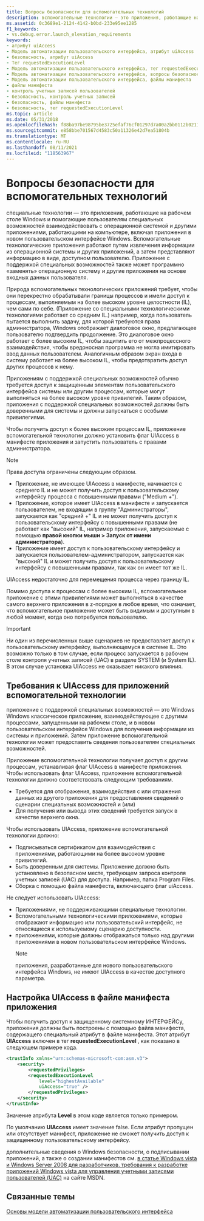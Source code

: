 ```yaml
---
title: Вопросы безопасности для вспомогательных технологий
description: вспомогательные технологии — это приложения, работающие на рабочем столе Windows и помогающие пользователям с поддержкой специальных возможностей взаимодействовать с операционной системой и другими приложениями, работающими на компьютере, включая приложения в новом пользовательском интерфейсе Windows.
ms.assetid: 0c3689e1-2124-4142-b0bd-233e95ee1285
f1_keywords:
- vs.debug.error.launch_elevation_requirements
keywords:
- атрибут uiAccess
- Модель автоматизации пользовательского интерфейса, атрибут uiAccess
- безопасность, атрибут uiAccess
- Тег requestedExecutionLevel
- Модель автоматизации пользовательского интерфейса, тег requestedExecutionLevel
- Модель автоматизации пользовательского интерфейса, вопросы безопасности
- Модель автоматизации пользовательского интерфейса, файлы манифеста
- файлы манифеста
- контроль учетных записей пользователей
- безопасность, контроль учетных записей
- безопасность, файлы манифеста
- безопасность, тег requestedExecutionLevel
ms.topic: article
ms.date: 05/31/2018
ms.openlocfilehash: f88ba97be98795be3725efaf76cf01297d7a00a2bb0112b0211581b3e0e4035f
ms.sourcegitcommit: e858bbe701567d4583c50a11326e42d7ea51804b
ms.translationtype: MT
ms.contentlocale: ru-RU
ms.lasthandoff: 08/11/2021
ms.locfileid: "118563967"
---
```

# <a name="security-considerations-for-assistive-technologies"></a>Вопросы безопасности для вспомогательных технологий

специальные технологии — это приложения, работающие на рабочем столе Windows и помогающие пользователям специальных возможностей взаимодействовать с операционной системой и другими приложениями, работающими на компьютере, включая приложения в новом пользовательском интерфейсе Windows. Вспомогательные технологические приложения работают путем извлечения информации из операционной системы и других приложений, а затем представляют информацию в виде, доступном пользователю. Приложение с поддержкой специальных возможностей также может программно «заменять» операционную систему и другие приложения на основе входных данных пользователя.

Природа вспомогательных технологических приложений требует, чтобы они перекрестно обрабатывали границы процессов и имели доступ к процессам, выполняемым на более высоком уровне целостности (IL), чем сами по себе. (Приложение со специальными технологическими технологиями работает со средним IL.) например, когда пользователь пытается выполнить задачу, для которой требуются права администратора, Windows отображает диалоговое окно, предлагающее пользователю подтвердить продолжение. Это диалоговое окно работает с более высоким IL, чтобы защитить его от межпроцессного взаимодействия, чтобы вредоносная программа не могла имитировать ввод данных пользователем. Аналогичным образом экран входа в систему работает на более высоком IL, чтобы предотвратить доступ других процессов к нему.

Приложениям с поддержкой специальных возможностей обычно требуется доступ к защищенным элементам пользовательского интерфейса системы или другим процессам, которые могут выполняться на более высоком уровне привилегий. Таким образом, приложения с поддержкой специальных возможностей должны быть доверенными для системы и должны запускаться с особыми привилегиями.

Чтобы получить доступ к более высоким процессам IL, приложение вспомогательной технологии должно установить флаг UIAccess в манифесте приложения и запустить пользователь с правами администратора.

> [!NOTE]
> Права доступа ограничены следующим образом.
>
> - Приложение, не имеющее UIAccess в манифесте, начинается с среднего IL и не может получить доступ к пользовательскому интерфейсу процесса с повышенными правами ("Medium +").
> - Приложение, которое имеет UIAccess в манифесте и запускается пользователем, не входящим в группу "Администраторы", запускается как "средний +" IL и не может получить доступ к пользовательскому интерфейсу с повышенными правами (не работает как "высокий" IL, например приложения, запускаемые с помощью **правой кнопки мыши > Запуск от имени администратора**).
> - Приложение имеет доступ к пользовательскому интерфейсу и запускается пользователем-администратором, запускается как "высокий" IL и может получить доступ к пользовательскому интерфейсу с повышенными правами, так как он имеет тот же IL.
>
> UIAccess недостаточно для перемещения процесса через границу IL.

Помимо доступа к процессам с более высоким IL, вспомогательное приложение с этими привилегиями может выполняться в качестве самого верхнего приложения в z-порядке в любое время, что означает, что вспомогательное приложение может быть видимым и доступным в любой момент, когда оно потребуется пользователю.

> [!Important]
> Ни один из перечисленных выше сценариев не предоставляет доступ к пользовательскому интерфейсу, выполняющемуся в системе IL. Это возможно только в том случае, если процесс запускается в рабочем столе контроля учетных записей (UAC) в разделе SYSTEM (и System IL). В этом случае установка UIAccess не оказывает никакого влияния.

## <a name="uiaccess-requirements-for-assistive-technology-applications"></a>Требования к UIAccess для приложений вспомогательной технологии

приложение с поддержкой специальных возможностей — это Windows Windows классическое приложение, взаимодействующее с другими процессами, запущенными на рабочем столе, и в новом пользовательском интерфейсе Windows для получения информации из системы и приложений. Затем приложение вспомогательной технологии может предоставить сведения пользователям специальных возможностей.

Приложение вспомогательной технологии получает доступ к другим процессам, устанавливая флаг UIAccess в манифесте приложения. Чтобы использовать флаг UIAccess, приложение вспомогательной технологии должно соответствовать следующим требованиям.

-   Требуется для отображения, взаимодействия с или отражения данных из другого приложения для предоставления сведений о сценарии специальных возможностей и (или)
-   Для получения или вывода этих сведений требуется запуск в качестве верхнего окна.

Чтобы использовать UIAccess, приложение вспомогательной технологии должно:

-   Подписываться сертификатом для взаимодействия с приложениями, работающими на более высоком уровне привилегий.
-   Быть доверенным для системы. Приложение должно быть установлено в безопасном месте, требующем запроса контроля учетных записей (UAC) для доступа. Например, папка Program Files.
-   Сборка с помощью файла манифеста, включающего флаг uiAccess.

Не следует использовать UIAccess:

-   Приложениями, не поддерживающими специальные технологии.
-   Вспомогательными технологическими приложениями, которые отображают информацию или пользовательский интерфейс, не относящиеся к используемому сценарию доступности.
-   приложениями, которые должны отображаться только над другими приложениями в новом пользовательском интерфейсе Windows.
    > [!Note]  
    > приложения, разработанные для нового пользовательского интерфейса Windows, не имеют UIAccess в качестве доступного параметра.

     

## <a name="setting-uiaccess-in-the-application-manifest-file"></a>Настройка UIAccess в файле манифеста приложения

Чтобы получить доступ к защищенному системному ИНТЕРФЕЙСу, приложения должны быть построены с помощью файла манифеста, содержащего специальный атрибут в файле манифеста. Этот атрибут **UIAccess** включен в тег **requestedExecutionLevel** , как показано в следующем примере кода.


```XML
<trustInfo xmlns="urn:schemas-microsoft-com:asm.v3"> 
    <security> 
        <requestedPrivileges> 
        <requestedExecutionLevel 
            level="highestAvailable" 
            uiAccess="true" /> 
        </requestedPrivileges> 
    </security> 
</trustInfo> 
```



Значение атрибута **Level** в этом коде является только примером.

По умолчанию **UIAccess** имеет значение false. Если атрибут пропущен или отсутствует манифест, приложение не сможет получить доступ к защищенному пользовательскому интерфейсу.

дополнительные сведения о Windows безопасности, о подписывании приложений, а также о создании манифестов см. [в статье Windows vista и Windows Server 2008 для разработчиков. требования к разработке приложений Windows vista для управления учетными записями пользователей (UAC)](/previous-versions/aa905330(v=msdn.10)) на сайте MSDN.

## <a name="related-topics"></a>Связанные темы

<dl> <dt>

[Основы модели автоматизации пользовательского интерфейса](entry-uiautocore-overview.md)
</dt> </dl>

 

 